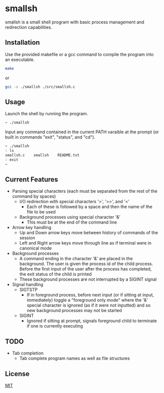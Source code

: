# smallsh

smallsh is a small shell program with basic process management and redirection capabilities.

## Installation

Use the provided makefile or a gcc command to compile the program into an executable.
```bash
make
```
or
```bash
gcc -o ./smallsh ./src/smallsh.c
```

## Usage

Launch the shell by running the program.
```bash
~ ./smallsh
```
Input any command contained in the current PATH varaible at the prompt (or built in commands "exit", "status", and "cd").
```bash
~ ./smallsh
: ls
smallsh.c    smallsh    README.txt
: exit
~ 
```

## Current Features
- Parsing special characters (each must be separated from the rest of the command by spaces)
  - I/O redirection with special characters '>', '>>', and '<'
    - Each of these is followed by a space and then the name of the file to be used
  - Background processes using special character '&'
    - This must be at the end of the command line
- Arrow key handling
  - Up and Down arrow keys move between history of commands of the session
  - Left and Right arrow keys move through line as if terminal were in canonical mode
- Background processes
  - A command ending in the character '&' are placed in the background. The user is given the process id of the child process. Before the first input of the user after the process has completed, the exit status of the child is printed
  - These background processes are not interrupted by a SIGINT signal
- Signal handling
  - SIGTSTP
    - If in foreground process, before next input (or if sitting at input, immediately) toggle a "foreground only mode" where the '&' special character is ignored (as if it were not inputted) and so new background processes may not be started
  - SIGINT
    - Ignored if sitting at prompt, signals foreground child to terminate if one is currently executing


## TODO
- Tab completion
  - Tab complete program names as well as file structures

## License
[MIT](https://choosealicense.com/licenses/mit/)
